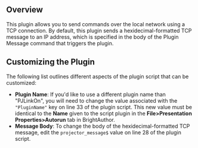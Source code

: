 Overview
-------
<p>This plugin allows you to send commands over the local network using a TCP connection. By default, this plugin sends a hexidecimal-formatted TCP message to an IP address, which is specified in the body of the Plugin Message command that triggers the plugin.</p>

Customizing the Plugin
----------------------
<p>The following list outlines different aspects of the plugin script that can be customized:</p>
<ul>
<li><strong>Plugin Name</strong>: If you'd like to use a different plugin name than "PJLinkOn", you will need to change the value associated with the <code>"PluginName"</code> key on line 33 of the plugin script. This new value must be identical to the <strong>Name</strong> given to the script plugin in the <strong>File>Presentation Properties>Autorun</strong> tab in BrightAuthor.</li>
<li><strong>Message Body</strong>: To change the body of the hexidecimal-formatted TCP message, edit the <code>projector_message$</code> value on line 28 of the plugin script.</li>
